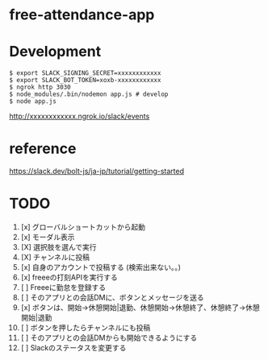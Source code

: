 # free-attendance-app



# Development

```
$ export SLACK_SIGNING_SECRET=xxxxxxxxxxxx
$ export SLACK_BOT_TOKEN=xoxb-xxxxxxxxxxxx
$ ngrok http 3030
$ node_modules/.bin/nodemon app.js # develop
$ node app.js
```

http://xxxxxxxxxxxx.ngrok.io/slack/events

# reference

https://slack.dev/bolt-js/ja-jp/tutorial/getting-started


# TODO

1. [x] グローバルショートカットから起動
2. [x] モーダル表示
3. [X] 選択肢を選んで実行
3. [X] チャンネルに投稿
4. [x] 自身のアカウントで投稿する (検索出来ない。。)
5. [x] freeeの打刻APIを実行する
6. [ ] Freeeに勤怠を登録する
7. [ ] そのアプリとの会話DMに、ボタンとメッセージを送る
8. [x] ボタンは、開始→休憩開始|退勤、休憩開始→休憩終了、休憩終了→休憩開始|退勤
9. [ ] ボタンを押したらチャンネルにも投稿
10. [ ] そのアプリとの会話DMからも開始できるようにする
11. [ ] Slackのステータスを変更する
